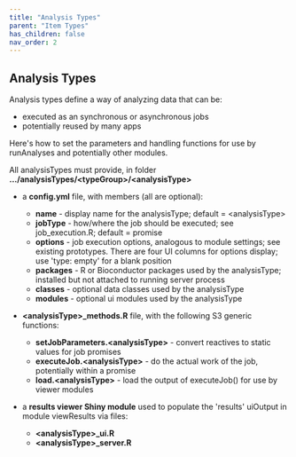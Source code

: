 ```yaml
---
title: "Analysis Types"
parent: "Item Types"
has_children: false
nav_order: 2
---
```


## Analysis Types

Analysis types define a way of analyzing data that can be:

- executed as an synchronous or asynchronous jobs
- potentially reused by many apps

Here's how to set the parameters and handling functions for
use by runAnalyses and potentially other modules.

All analysisTypes must provide, in folder **.../analysisTypes/\<typeGroup\>/\<analysisType\>**

- a **config.yml** file, with members (all are optional):
    - **name** - display name for the analysisType; default = \<analysisType\>
    - **jobType** - how/where the job should be executed; see job_execution.R; default = promise
    - **options** - job execution options, analogous to module settings; see existing prototypes. There are four UI columns for options display; use 'type: empty' for a blank position
    - **packages** - R or Bioconductor packages used by the analysisType; installed but not attached to running server process
    - **classes** - optional data classes used by the analysisType
    - **modules** - optional ui modules used by the analysisType  
  
- **\<analysisType\>_methods.R** file, with the following S3 generic functions:
    - **setJobParameters.\<analysisType\>** - convert reactives to static values for job promises
    - **executeJob.\<analysisType\>** - do the actual work of the job, potentially within a promise
    - **load.\<analysisType\>** - load the output of executeJob() for use by viewer modules

- a **results viewer Shiny module** used to populate the 'results' uiOutput in module viewResults via files:
    - **\<analysisType\>_ui.R**
    - **\<analysisType\>_server.R**
